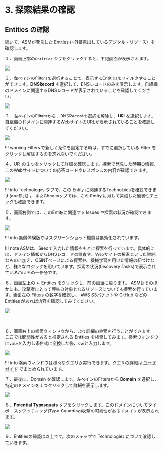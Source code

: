 # 3. 探索結果の確認

## Entities の確認

続いて、ASMが発見した Entities (=外部露出しているデジタル・リソース）を確認します。

１．画面上部の`Entities` タブをクリックすると、下記画面が表示されます。

![](images/2022-08-10-00-23-15-image.png)

２．左ペインのFiltersを選択することで、表示するEntitiesをフィルタすることができます。**DNSRecord** を選択して、DNSレコードのみを表示します。自組織のドメインに関連するDNSレコードが表示されていることを確認してください。

![](images/2022-08-10-00-24-17-image.png)

３．左ペインのFiltersから、DNSRecordの選択を解除し、**URI** を選択します。自組織のドメインに関連するWebサイトのURLが表示されていることを確認してください。

![](images/2022-08-10-00-30-35-image.png)

!!! warning
    Filters で新しく条件を設定する時は、すでに選択している Filter をクリックし解除するのを忘れないでください。

４．URI の１つをクリックして詳細を確認します。探索で発見した時期の情報、このWebサイトについての応答コードやレスポンスの内容が確認できます。

![](images/2022-08-10-00-35-18-image.png)

!!! info
    Technologes タブで、この Entity に関連するTechnoloiesを確認できます(cpe形式) 。 またChecksタブでは、この Entity に対して実施した脆弱性チェックも確認できます。

５．画面右側では、このEntityに関連する Issues や探索の状況が確認できます。

![](images/2022-08-10-00-44-07-image.png)

!!! info
    無償体験版ではスクリーンショット機能は無効化されています。

!!! note
    ASMは、Seedで入力した情報をもとに探索を行っています。具体的には、ドメイン情報からDNSレコードの調査や、Webサイトの探索といった単純なものに加え、OSINTベースによる探索や、機械学習を用いた情報の紐づけなど、様々なロジックを用いています。探索の状況(Discovery Tasks)で表示されているのはその一部分です。

６．画面左上の ← Entities をクリックし、前の画面に戻ります。 
ASMはそのほかにも、攻撃者にとって興味の対象となるリソースについても探索を行っています。画面左の Filters の数字を確認し、 AWS S3バケットや GitHub などの Entities があれば内容を確認してみてください。 

![](images/2022-08-10-00-49-04-image.png)

　

６．画面右上の検索ウィンドウから、より詳細の検索を行うことができます。  
ここでは脆弱性があると推定される Entities を検索してみます。検索ウィンドウに`vul=`を入力し条件式に変換した後、`cve`と入力します。

![](images/2022-08-10-01-05-09-image.png)

!!! info
    検索ウィンドウは様々なクエリが実行できます。クエリの詳細は [ユーザガイド](https://docs.mandiant.com/home/attack-surface-management-search-syntax) でまとめられています。

７．最後に、Domain を確認します。左ペインのFiltersから **Domain** を選択し、特定のドメインを１つクリックして詳細を表示します。

![](images/2022-08-10-01-12-18-image.png)

８．**Potential Typosquats** タブをクリックします。このドメインについてタイポ・スクワッティング(Typo-Squatting)攻撃の可能性があるドメインが表示されます。

![](images/2022-08-10-01-13-40-image.png)

９．Entitiesの確認は以上です。次のステップで Technologies について確認していきます。
